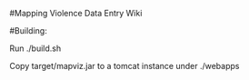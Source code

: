 #Mapping Violence Data Entry Wiki

#Building:

Run ./build.sh

Copy target/mapviz.jar to a tomcat instance under ./webapps
